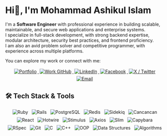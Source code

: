 # Hi👋, I'm Mohammad Ashikul Islam 

I'm a **Software Engineer** with professional experience in building scalable, maintainable, and secure web applications and enterprise systems.  
I specialize in full-stack development, with strong backend expertise, modular architecture, security best practices, and frontend proficiency.  
I am also an avid problem solver and competitive programmer, with experience across multiple platforms.  

You can explore my work or connect with me:

<div align="center">
<a href="https://ashikul-islam.netlify.app" target="_blank">
<img src="https://img.shields.io/badge/Portfolio-%23007bff.svg?style=for-the-badge&logo=google-chrome&logoColor=white" alt="Portfolio" style="margin: 3px;" />
</a>
<a href="https://github.com/asis-wtag" target="_blank" title="Professional Work Repositories">
<img src="https://img.shields.io/badge/Work_GitHub-%2324292e.svg?style=for-the-badge&logo=github&logoColor=white" alt="Work GitHub" style="margin: 3px;" />
</a>
<a href="https://linkedin.com/in/mdashikul2222" target="_blank">
<img src="https://img.shields.io/badge/LinkedIn-%231E77B5.svg?style=for-the-badge&logo=linkedin&logoColor=white" alt="LinkedIn" style="margin: 3px;" />
</a>
<a href="https://www.facebook.com/mdashikul2222" target="_blank">
<img src="https://img.shields.io/badge/Facebook-%232E87FB.svg?style=for-the-badge&logo=facebook&logoColor=white" alt="Facebook" style="margin: 3px;" />
</a>
<a href="https://x.com/mdashikul2222" target="_blank">
<img src="https://img.shields.io/badge/X-%231DA1F2.svg?style=for-the-badge&logo=twitter&logoColor=white" alt="X / Twitter" style="margin: 3px;" />
</a>
<a href="mailto:mdashikul2222@gmail.com" target="_blank">
<img src="https://img.shields.io/badge/Email-%23D14836.svg?style=for-the-badge&logo=gmail&logoColor=white" alt="Email" style="margin: 3px;" />
</a>
</div>


## 🛠 Tech Stack & Tools

<div align="center">
<img src="https://img.shields.io/badge/Ruby-%23CC342D.svg?style=for-the-badge&logo=ruby&logoColor=white" alt="Ruby" style="margin:4px"/>
<img src="https://img.shields.io/badge/Rails-%23CC0000.svg?style=for-the-badge&logo=rubyonrails&logoColor=white" alt="Rails" style="margin:4px"/>
<img src="https://img.shields.io/badge/PostgreSQL-%23336791.svg?style=for-the-badge&logo=postgresql&logoColor=white" alt="PostgreSQL" style="margin:4px"/>
<img src="https://img.shields.io/badge/Redis-%23DC382D.svg?style=for-the-badge&logo=redis&logoColor=white" alt="Redis" style="margin:4px"/>
<img src="https://img.shields.io/badge/Sidekiq-%23CC0000.svg?style=for-the-badge" alt="Sidekiq" style="margin:4px"/>
<img src="https://img.shields.io/badge/Cancancan-%23007ACC.svg?style=for-the-badge" alt="Cancancan" style="margin:4px"/>
<img src="https://img.shields.io/badge/React-%2320232a.svg?style=for-the-badge&logo=react&logoColor=%2361DAFB" alt="React" style="margin:4px"/>
<img src="https://img.shields.io/badge/Hotwire-%23000000.svg?style=for-the-badge" alt="Hotwire" style="margin:4px"/>
<img src="https://img.shields.io/badge/Stimulus-%232C8EBB.svg?style=for-the-badge" alt="Stimulus" style="margin:4px"/>
<img src="https://img.shields.io/badge/Axios-%23007ACC.svg?style=for-the-badge" alt="Axios" style="margin:4px"/>
<img src="https://img.shields.io/badge/Slim-%23CC0000.svg?style=for-the-badge" alt="Slim" style="margin:4px"/>
<img src="https://img.shields.io/badge/Capybara-%23000000.svg?style=for-the-badge" alt="Capybara" style="margin:4px"/>
<img src="https://img.shields.io/badge/RSpec-%23CC0000.svg?style=for-the-badge" alt="RSpec" style="margin:4px"/>
<img src="https://img.shields.io/badge/Git-%23F05033.svg?style=for-the-badge&logo=git&logoColor=white" alt="Git" style="margin:4px"/>
<img src="https://img.shields.io/badge/C-%2300599C.svg?style=for-the-badge&logo=c&logoColor=white" alt="C" style="margin:4px"/>
<img src="https://img.shields.io/badge/C++-%2300599C.svg?style=for-the-badge&logo=c%2B%2B&logoColor=white" alt="C++" style="margin:4px"/>
<img src="https://img.shields.io/badge/OOP-%23007ACC.svg?style=for-the-badge" alt="OOP" style="margin:4px"/>
<img src="https://img.shields.io/badge/Data_Structures-%234285F4.svg?style=for-the-badge" alt="Data Structures" style="margin:4px"/>
<img src="https://img.shields.io/badge/Algorithms-%23F7DF1E.svg?style=for-the-badge" alt="Algorithms" style="margin:4px"/>
</div>


